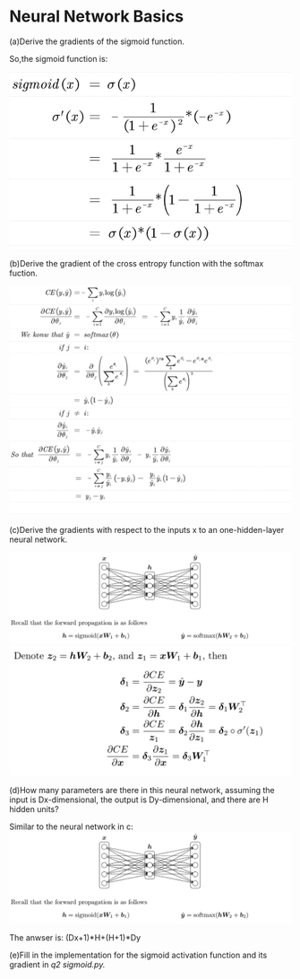 
# Neural Network Basics

(a)Derive the gradients of the sigmoid function.

So,the sigmoid function is:

![](./Pic/Gradients_of_sigmoid.png)


(b)Derive the gradient of the cross entropy function with the softmax fuction.

![](./Pic/CEfunction_1.png)
![](./Pic/CEfunction_2.png)


(c)Derive the gradients with respect to the inputs x to an one-hidden-layer neural network.

![](./Pic/NN.png)
![](./Pic/GradientsWithNN.png)

(d)How many parameters are there in this neural network, assuming the input is Dx-dimensional,
the output is Dy-dimensional, and there are H hidden units?

Similar to the neural network in c:
![](./Pic/NN.png)

The anwser is:
(Dx+1)*H+(H+1)*Dy

(e)Fill in the implementation for the sigmoid activation function and its gradient in *q2 sigmoid.py.*


